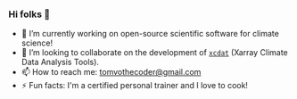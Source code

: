 ### Hi folks 👋

- 🔭 I’m currently working on open-source scientific software for climate science!
- 👯 I’m looking to collaborate on the development of [`xcdat`](https://github.com/xCDAT/xcdat) (Xarray Climate Data Analysis Tools).
- 📫 How to reach me: tomvothecoder@gmail.com
- ⚡ Fun facts: I'm a certified personal trainer and I love to cook!
